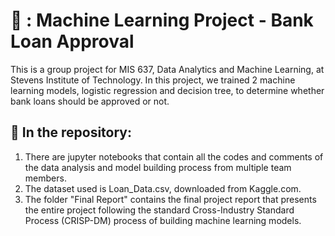 # 🏦 : Machine Learning Project - Bank Loan Approval
This is a group project for MIS 637, Data Analytics and Machine Learning, at Stevens Institute of Technology. In this project, we trained 2 machine learning models, logistic regression and decision tree, to determine whether bank loans should be approved or not.
## :page_facing_up: In the repository:
1. There are jupyter notebooks that contain all the codes and comments of the data analysis and model building process from multiple team members. 
2. The dataset used is Loan_Data.csv, downloaded from Kaggle.com.
3. The folder "Final Report" contains the final project report that presents the entire project following the standard Cross-Industry Standard Process (CRISP-DM) process of building machine learning models.
